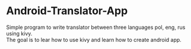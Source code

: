 # Android-Translator-App
Simple program to write translator between three languages pol, eng, rus using kivy.  <br />
The goal is to lear how to use kivy and learn how to create android app.
